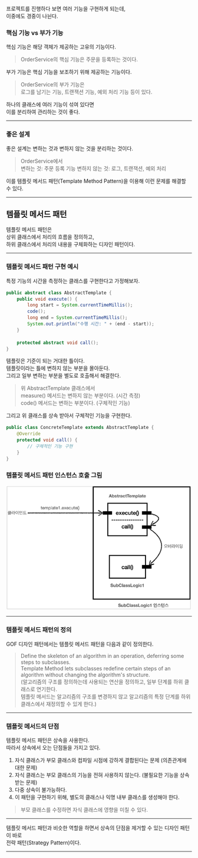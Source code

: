 프로젝트를 진행하다 보면 여러 기능을 구현하게 되는데,  
이중에도 경중이 나뉜다.

### 핵심 기능 vs 부가 기능

핵심 기능은 해당 객체가 제공하는 고유의 기능이다.

> OrderService의 핵심 기능은 주문을 등록하는 것이다.

부가 기능은 핵심 기능을 보조하기 위해 제공하는 기능이다.

> OrderService의 부가 기능은  
> 로그를 남기는 기능, 트랜잭션 기능, 예외 처리 기능 등이 있다.

하나의 클래스에 여러 기능이 섞여 있다면  
이를 분리하여 관리하는 것이 좋다.

---

### 좋은 설계

좋은 설계는 변하는 것과 변하지 않는 것을 분리하는 것이다.

> OrderService에서  
> 변하는 것: 주문 등록 기능
> 변하지 않는 것: 로그, 트랜잭션, 예외 처리

이를 템플릿 메서드 패턴(Template Method Pattern)을 이용해 이런 문제를 해결할 수 있다.

---

## 템플릿 메서드 패턴

템플릿 메서드 패턴은  
상위 클래스에서 처리의 흐름을 정의하고,  
하위 클래스에서 처리의 내용을 구체화하는 디자인 패턴이다.

---

### 템플릿 메서드 패턴 구현 예시

특정 기능의 시간을 측정하는 클래스를 구현한다고 가정해보자.

```java
public abstract class AbstractTemplate {
    public void execute() {
        long start = System.currentTimeMillis();
        code();
        long end = System.currentTimeMillis();
        System.out.println("수행 시간: " + (end - start));
    }

    protected abstract void call();
}
```

템플릿은 기준이 되는 거대한 틀이다.  
템플릿이라는 틀에 변하지 않는 부분을 몰아둔다.  
그리고 일부 변하는 부분을 별도로 호출해서 해결한다.

> 위 AbstractTemplate 클래스에서  
> measure() 메서드는 변하지 않는 부분이다. (시간 측정)  
> code() 메서드는 변하는 부분이다. (구체적인 기능)

그리고 위 클래스를 상속 받아서 구체적인 기능을 구현한다.

```java
public class ConcreteTemplate extends AbstractTemplate {
    @Override
    protected void call() {
        // 구체적인 기능 구현
    }
}
```

### 템플릿 메서드 패턴 인스턴스 호출 그림

![img.png](../img/templateMethod_1.png)

---

### 템플릿 메서드 패턴의 정의

GOF 디자인 패턴에서는 템플릿 메서드 패턴을 다음과 같이 정의한다.

> Define the skeleton of an algorithm in an operation, deferring some steps to subclasses.  
> Template Method lets subclasses redefine certain steps of an algorithm without changing the algorithm's structure.  
> (알고리즘의 구조를 정의하는데 사용되는 연산을 정의하고, 일부 단계를 하위 클래스로 연기한다.  
> 템플릿 메서드는 알고리즘의 구조를 변경하지 않고 알고리즘의 특정 단계를 하위 클래스에서 재정의할 수 있게 한다.)

---

### 템플릿 메서드의 단점

템플릿 메서드 패턴은 상속을 사용한다.  
따라서 상속에서 오는 단점들을 가지고 있다.

1. 자식 클래스가 부모 클래스와 컴파일 시점에 강하게 결합된다는 문제 (의존관계에 대한 문제)
2. 자식 클래스는 부모 클래스의 기능을 전혀 사용하지 않는다. (불필요한 기능을 상속받는 문제)
3. 다중 상속이 불가능하다.
4. 이 패턴을 구현하기 위해, 별도의 클래스나 익명 내부 클래스를 생성해야 한다.

> 부모 클래스를 수정하면 자식 클래스에 영향을 미칠 수 있다.

---

템플릿 메서드 패턴과 비슷한 역할을 하면서 상속의 단점을 제거할 수 있는 디자인 패턴이 바로  
전략 패턴(Strategy Pattern)이다.

---

